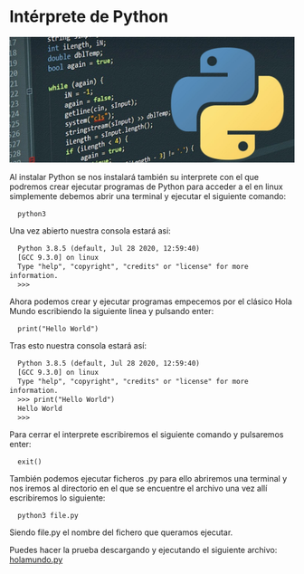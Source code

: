 # Intérprete de Python

![Interprete](/images/interprete.jpg)

Al instalar Python se nos instalará también su interprete con el que podremos crear ejecutar programas de Python para acceder a el en linux simplemente debemos abrir una terminal y ejecutar el siguiente comando:

      python3

Una vez abierto nuestra consola estará asi:

      Python 3.8.5 (default, Jul 28 2020, 12:59:40) 
      [GCC 9.3.0] on linux
      Type "help", "copyright", "credits" or "license" for more information.
      >>>
 
Ahora podemos crear y ejecutar programas empecemos por el clásico Hola Mundo escribiendo la siguiente linea y pulsando enter:

      print("Hello World")

Tras esto nuestra consola estará así:

      Python 3.8.5 (default, Jul 28 2020, 12:59:40) 
      [GCC 9.3.0] on linux
      Type "help", "copyright", "credits" or "license" for more information.
      >>> print("Hello World")
      Hello World
      >>> 

Para cerrar el interprete escribiremos el siguiente comando y pulsaremos enter:

      exit()

También podemos ejecutar ficheros .py para ello abriremos una terminal y nos iremos al directorio en el que se encuentre el archivo una vez allí escribiremos lo siguiente:

      python3 file.py

Siendo file.py el nombre del fichero que queramos ejecutar.

Puedes hacer la prueba descargando y ejecutando el siguiente archivo: <a href="/examples/01-holamundo/holamundo.py" download>holamundo.py</a>